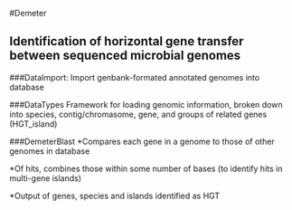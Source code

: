 #Demeter

## Identification of horizontal gene transfer between sequenced microbial genomes

###DataImport:
Import genbank-formated annotated genomes into database

###DataTypes
Framework for loading genomic information, broken down into species, contig/chromasome, gene, and groups of related genes (HGT_island)

###DemeterBlast
*Compares each gene in a genome to those of other genomes in database

*Of hits, combines those within some number of bases (to identify hits in multi-gene islands)

*Output of genes, species and islands identified as HGT
